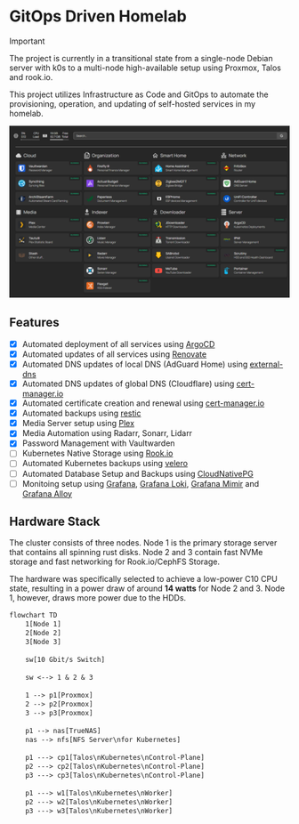 # GitOps Driven Homelab

> [!IMPORTANT]
> The project is currently in a transitional state from a single-node Debian server with k0s to a multi-node high-available setup using Proxmox, Talos and rook.io.

This project utilizes Infrastructure as Code and GitOps to automate the provisioning, operation, and updating of self-hosted services in my homelab.

![img](./.github/images/dashboard.png)

## Features

- [x] Automated deployment of all services using [ArgoCD](https://argo-cd.readthedocs.io/en/stable/)
- [x] Automated updates of all services using [Renovate](https://github.com/renovatebot/renovate)
- [x] Automated DNS updates of local DNS (AdGuard Home) using [external-dns](https://github.com/kubernetes-sigs/external-dns)
- [x] Automated DNS updates of global DNS (Cloudflare) using [cert-manager.io](https://cert-manager.io/)
- [x] Automated certificate creation and renewal using [cert-manager.io](https://cert-manager.io/)
- [x] Automated backups using [restic](https://restic.net/)
- [x] Media Server setup using [Plex](https://www.plex.tv/)
- [x] Media Automation using Radarr, Sonarr, Lidarr
- [x] Password Management with Vaultwarden
- [ ] Kubernetes Native Storage using [Rook.io](https://rook.io/)
- [ ] Automated Kubernetes backups using [velero](https://velero.io/)
- [ ] Automated Database Setup and Backups using [CloudNativePG](https://cloudnative-pg.io/)
- [ ] Monitoing setup using [Grafana](https://github.com/grafana/grafana), [Grafana Loki](https://github.com/grafana/loki), [Grafana Mimir](https://github.com/grafana/mimir) and [Grafana Alloy](https://github.com/grafana/alloy)

## Hardware Stack

The cluster consists of three nodes. Node 1 is the primary storage server that contains all spinning rust disks. Node 2 and 3 contain fast NVMe storage and fast networking for Rook.io/CephFS Storage.

The hardware was specifically selected to achieve a low-power C10 CPU state, resulting in a power draw of around **14 watts** for Node 2 and 3. Node 1, however, draws more power due to the HDDs.

```mermaid
flowchart TD
    1[Node 1]
    2[Node 2]
    3[Node 3]

    sw[10 Gbit/s Switch]

    sw <--> 1 & 2 & 3

    1 --> p1[Proxmox]
    2 --> p2[Proxmox]
    3 --> p3[Proxmox]

    p1 --> nas[TrueNAS]
    nas --> nfs[NFS Server\nfor Kubernetes]

    p1 ---> cp1[Talos\nKubernetes\nControl-Plane]
    p2 ---> cp2[Talos\nKubernetes\nControl-Plane]
    p3 ---> cp3[Talos\nKubernetes\nControl-Plane]

    p1 ---> w1[Talos\nKubernetes\nWorker]
    p2 ---> w2[Talos\nKubernetes\nWorker]
    p3 ---> w3[Talos\nKubernetes\nWorker]
```
